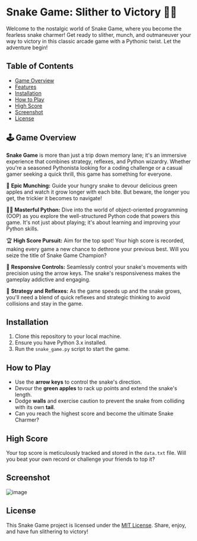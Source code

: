 # Snake Game: Slither to Victory 🐍🍎

Welcome to the nostalgic world of Snake Game, where you become the fearless snake charmer! Get ready to slither, munch, and outmaneuver your way to victory in this classic arcade game with a Pythonic twist. Let the adventure begin!

## Table of Contents
- [Game Overview](#game-overview)
- [Features](#features)
- [Installation](#installation)
- [How to Play](#how-to-play)
- [High Score](#high-score)
- [Screenshot](#screenshot)
- [License](#license)

## 🕹️ Game Overview

**Snake Game** is more than just a trip down memory lane; it's an immersive experience that combines strategy, reflexes, and Python wizardry. Whether you're a seasoned Pythonista looking for a coding challenge or a casual gamer seeking a quick thrill, this game has something for everyone.

🍎 **Epic Munching:** Guide your hungry snake to devour delicious green apples and watch it grow longer with each bite. But beware, the longer you get, the trickier it becomes to navigate!

🧙‍♂️ **Masterful Python:** Dive into the world of object-oriented programming (OOP) as you explore the well-structured Python code that powers this game. It's not just about playing; it's about learning and improving your Python skills.

🏆 **High Score Pursuit:** Aim for the top spot! Your high score is recorded, making every game a new chance to dethrone your previous best. Will you seize the title of Snake Game Champion?

🚀 **Responsive Controls:** Seamlessly control your snake's movements with precision using the arrow keys. The snake's responsiveness makes the gameplay addictive and engaging.

🧩 **Strategy and Reflexes:** As the game speeds up and the snake grows, you'll need a blend of quick reflexes and strategic thinking to avoid collisions and stay in the game.

## Installation

1. Clone this repository to your local machine.
2. Ensure you have Python 3.x installed.
3. Run the `snake_game.py` script to start the game.

## How to Play

- Use the **arrow keys** to control the snake's direction.
- Devour the **green apples** to rack up points and extend the snake's length.
- Dodge **walls** and exercise caution to prevent the snake from colliding with its own **tail**.
- Can you reach the highest score and become the ultimate Snake Charmer?

## High Score

Your top score is meticulously tracked and stored in the `data.txt` file. Will you beat your own record or challenge your friends to top it?

## Screenshot

![image](https://github.com/asvilen/Snake-Game/assets/47661156/1dcecfde-e9ce-479b-8c08-de545f6d5bdd)

## License

This Snake Game project is licensed under the [MIT License](LICENSE). Share, enjoy, and have fun slithering to victory!
